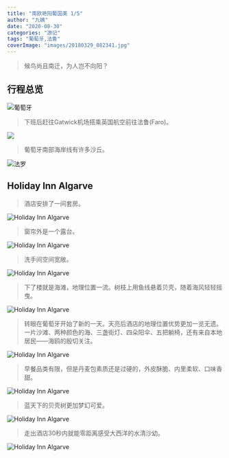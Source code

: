 ```yaml
---
title: "南欧艳阳葡国美 1/5"
author: "九姨"
date: "2020-08-30"
categories: "游记"
tags: "葡萄牙,法鲁"
coverImage: "images/20180329_082341.jpg"
---
```


>候鸟尚且南迁，为人岂不向阳？

## 行程总览

![葡萄牙](images/algarve.jpg)

>下班后赶往Gatwick机场搭乘英国航空前往法鲁(Faro)。

![](images/20180328_165600-e1523957988589.jpg)

>葡萄牙南部海岸线有许多沙丘。

![法罗](images/20180328_184009.jpg)

## Holiday Inn Algarve

>酒店安排了一间套房。

![Holiday Inn Algarve](images/20180328_213644.jpg)

>窗帘外是一个露台。

![Holiday Inn Algarve](images/20180328_213729.jpg)

>洗手间空间宽敞。

![Holiday Inn Algarve](images/20180328_213713.jpg)

>下了楼就是海滩，地理位置一流。树枝上用鱼线悬着贝壳，随着海风轻轻摇曳。

![Holiday Inn Algarve](images/20180328_221137.jpg)

>转眼在葡萄牙开始了新的一天。天亮后酒店的地理位置优势更加一览无遗。一片沙滩、两种颜色的海、三盏街灯、四朵阳伞、五把躺椅，还有来自本地居民——海鸥的殷切关注。

![Holiday Inn Algarve](images/20180329_082341.jpg)

>早餐品类有限，但是丹麦包素质还是过硬的，外皮酥脆、内里柔软、口味香甜。

![Holiday Inn Algarve](images/20180329_084514.jpg)

>蓝天下的贝壳树更加梦幻可爱。

![Holiday Inn Algarve](images/20180329_094213.jpg)

>走出酒店30秒内就能零距离感受大西洋的水清沙幼。

![Holiday Inn Algarve](images/20180329_095023.jpg)